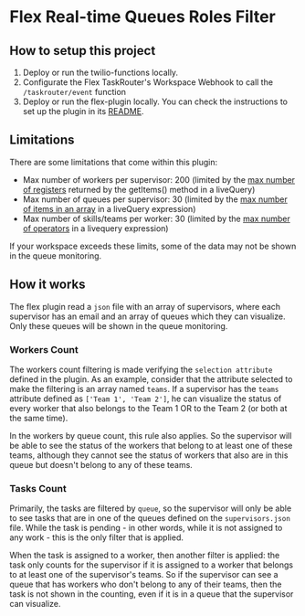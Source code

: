 # Flex Real-time Queues Roles Filter

## How to setup this project

1. Deploy or run the twilio-functions locally.
2. Configurate the Flex TaskRouter's Workspace Webhook to call the `/taskrouter/event` function
3. Deploy or run the flex-plugin locally. You can check the instructions to set up the plugin in its [README](flex-plugin/README.md).

## Limitations

There are some limitations that come within this plugin:

- Max number of workers per supervisor: 200 (limited by the [max number of registers](https://www.twilio.com/docs/sync/live-query#using-empty-string-for-wildcard-search) returned by the getItems() method in a liveQuery)
- Max number of queues per supervisor: 30 (limited by the [max number of items in an array](https://www.twilio.com/docs/sync/limits#sync-insights-client-limits) in a liveQuery expression)
- Max number of skills/teams per worker: 30 (limited by the [max number of operators](https://www.twilio.com/docs/sync/limits#sync-insights-client-limits) in a livequery expression)

If your workspace exceeds these limits, some of the data may not be shown in the queue monitoring.

## How it works

The flex plugin read a `json` file with an array of supervisors, where each supervisor has an email and an array of queues which they can visualize. Only these queues will be shown in the queue monitoring.

### Workers Count

The workers count filtering is made verifying the `selection attribute` defined in the plugin. As an example, consider that the attribute selected to make the filtering is an array named `teams`. If a supervisor has the `teams` attribute defined as `['Team 1', 'Team 2']`, he can visualize the status of every worker that also belongs to the Team 1 OR to the Team 2 (or both at the same time).

In the workers by queue count, this rule also applies. So the supervisor will be able to see the status of the workers that belong to at least one of these teams, although they cannot see the status of workers that also are in this queue but doesn't belong to any of these teams.

### Tasks Count

Primarily, the tasks are filtered by `queue`, so the supervisor will only be able to see tasks that are in one of the queues defined on the `supervisors.json` file. While the task is pending - in other words, while it is not assigned to any work - this is the only filter that is applied.

When the task is assigned to a worker, then another filter is applied: the task only counts for the supervisor if it is assigned to a worker that belongs to at least one of the supervisor's teams. So if the supervisor can see a queue that has workers who don't belong to any of their teams, then the task is not shown in the counting, even if it is in a queue that the supervisor can visualize.

